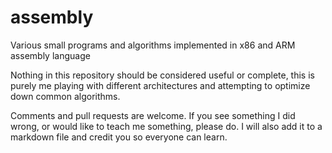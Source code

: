 # assembly
Various small programs and algorithms implemented in x86 and ARM assembly language

Nothing in this repository should be considered useful or complete, this is purely me playing with different architectures and attempting to optimize down common algorithms.

Comments and pull requests are welcome. If you see something I did wrong, or would like to teach me something, please do. I will also add it to a markdown file and credit you so everyone can learn.
